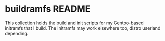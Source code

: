 buildramfs README
=================

This collection holds the build and init scripts for my Gentoo-based initramfs
that I build. The initramfs may work elsewhere too, distro userland depending.
